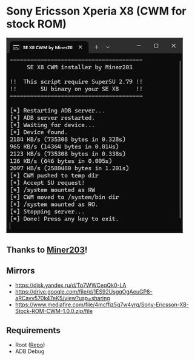# Sony Ericsson Xperia X8 (CWM for stock ROM)
![ScreenShot](SS.jpg)

## Thanks to [Miner203](https://4pda.to/forum/index.php?showuser=8970358)!

## Mirrors
* https://disk.yandex.ru/d/Tq7WWCeqQk0-LA
* https://drive.google.com/file/d/1ES92UsggOgAeuGP8-aRCavv570k47eK5/view?usp=sharing
* https://www.mediafire.com/file/4mcffjz5q7w4yrq/Sony-Ericsson-X8-Stock-ROM-CWM-1.0.0.zip/file

## Requirements
* Root ([Repo](https://github.com/xperia-x8/Sony-Ericsson-X8-Stock-ROM-Root))
* ADB Debug